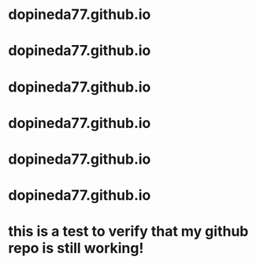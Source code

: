 # dopineda77.github.io
# dopineda77.github.io
# dopineda77.github.io
# dopineda77.github.io
# dopineda77.github.io
# dopineda77.github.io
# this is a test to verify that my github repo is still working!
